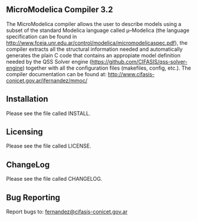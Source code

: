 MicroModelica Compiler 3.2
--------------------------

The MicroModelica compiler allows the user to describe models 
using a subset of the standard Modelica language called μ–Modelica 
(the language specification can be found in 
http://www.fceia.unr.edu.ar/control/modelica/micromodelicaspec.pdf), 
the compiler extracts all the structural information needed and
automatically generates the plain C code that contains an appropiate 
model definition needed by the 
QSS Solver engine (https://github.com/CIFASIS/qss-solver-engine)
together with all the configuration files (makefiles, config, etc.).
The compiler documentation can be found at: 
http://www.cifasis-conicet.gov.ar/jfernandez/mmoc/

Installation
------------

Please see the file called INSTALL. 
			   
Licensing
---------

Please see the file called LICENSE.


ChangeLog
----------

Please see the file called CHANGELOG.

Bug Reporting
-------------

Report bugs to: fernandez@cifasis-conicet.gov.ar
